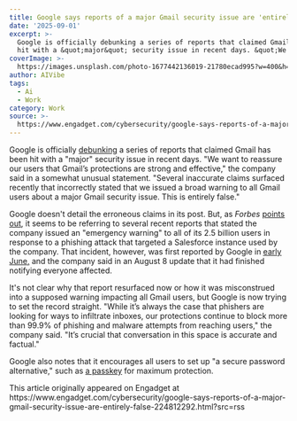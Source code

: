```yaml
---
title: Google says reports of a major Gmail security issue are 'entirely false'
date: '2025-09-01'
excerpt: >-
  Google is officially debunking a series of reports that claimed Gmail has been
  hit with a &quot;major&quot; security issue in recent days. &quot;We wa...
coverImage: >-
  https://images.unsplash.com/photo-1677442136019-21780ecad995?w=400&h=200&fit=crop&auto=format
author: AIVibe
tags:
  - Ai
  - Work
category: Work
source: >-
  https://www.engadget.com/cybersecurity/google-says-reports-of-a-major-gmail-security-issue-are-entirely-false-224812292.html?src=rss
---
```

<p>Google is officially <a data-i13n="elm:context_link;elmt:doNotAffiliate;cpos:1;pos:1" class="no-affiliate-link" href="https://blog.google/products/workspace/gmail-security-protections/">debunking</a> a series of reports that claimed Gmail has been hit with a &quot;major&quot; security issue in recent days. &quot;We want to reassure our users that Gmail’s protections are strong and effective,&quot; the company said in a somewhat unusual statement. &quot;Several inaccurate claims surfaced recently that incorrectly stated that we issued a broad warning to all Gmail users about a major Gmail security issue. This is entirely false.&quot;</p>
<p>Google doesn&#39;t detail the erroneous claims in its post. But, as <em>Forbes</em> <a data-i13n="elm:context_link;elmt:doNotAffiliate;cpos:2;pos:1" class="no-affiliate-link" href="https://www.forbes.com/sites/zakdoffman/2025/08/31/entirely-false-google-says-theres-no-warning-for-gmail-users/"><ins>points out</ins></a>, it seems to be referring to several recent reports that stated the company issued an &quot;emergency warning&quot; to all of its 2.5 billion users in response to a phishing attack that targeted a Salesforce instance used by the company. That incident, however, was first reported by Google in <a data-i13n="elm:context_link;elmt:doNotAffiliate;cpos:3;pos:1" class="no-affiliate-link" href="https://cloud.google.com/blog/topics/threat-intelligence/voice-phishing-data-extortion"><ins>early June</ins></a><ins>,</ins> and the company said in an August 8 update that it had finished notifying everyone affected.</p>
<span id="end-legacy-contents"></span><p>It&#39;s not clear why that report resurfaced now or how it was misconstrued into a supposed warning impacting all Gmail users, but Google is now trying to set the record straight. &quot;While it’s always the case that phishers are looking for ways to infiltrate inboxes, our protections continue to block more than 99.9% of phishing and malware attempts from reaching users,&quot; the company said. &quot;It’s crucial that conversation in this space is accurate and factual.&quot;</p>
<p>Google also notes that it encourages all users to set up &quot;a secure password alternative,&quot; such as <a data-i13n="elm:context_link;elmt:doNotAffiliate;cpos:4;pos:1" class="no-affiliate-link" href="https://www.engadget.com/google-says-its-secure-entry-passkeys-have-been-used-a-billion-times-120001230.html"><ins>a passkey</ins></a> for maximum protection.</p>This article originally appeared on Engadget at https://www.engadget.com/cybersecurity/google-says-reports-of-a-major-gmail-security-issue-are-entirely-false-224812292.html?src=rss
